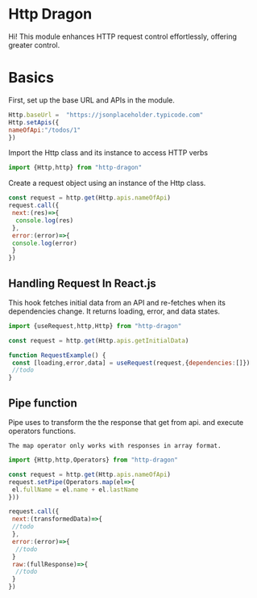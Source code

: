 # Http Dragon

Hi! This module enhances HTTP request control effortlessly, offering greater control.


# Basics

First, set up the base URL and APIs in the module.
```javascript
Http.baseUrl =  "https://jsonplaceholder.typicode.com"
Http.setApis({
nameOfApi:"/todos/1"
})
```
Import the Http class and its instance to access HTTP verbs
```javascript
import {Http,http} from "http-dragon"
```
Create a request object using an instance of the Http class.

```javascript
const request = http.get(Http.apis.nameOfApi)
request.call({
 next:(res)=>{
  console.log(res)
 },
 error:(error)=>{
 console.log(error)
 }
})
```


## Handling Request In React.js

This hook fetches initial data from an API and re-fetches when its dependencies change. It returns loading, error, and data states.

```javascript
import {useRequest,http,Http} from "http-dragon"

const request = http.get(Http.apis.getInitialData)

function RequestExample() {
 const [loading,error,data] = useRequest(request,{dependencies:[]})
 //todo
}
```
## Pipe function 

Pipe uses to transform the the response that get from api. and execute  operators functions.

```
The map operator only works with responses in array format.
```

```javascript
import {Http,http,Operators} from "http-dragon"

const request = http.get(Http.apis.nameOfApi)
request.setPipe(Operators.map(el=>{
 el.fullName = el.name + el.lastName
}))

request.call({
 next:(transformedData)=>{
 //todo
 },
 error:(error)=>{
  //todo
 }
 raw:(fullResponse)=>{
  //todo
 }
})
``` 
